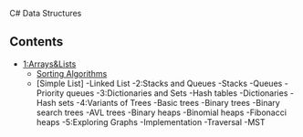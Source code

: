 C# Data Structures 
## Contents
- [1:Arrays&Lists](Arrays%20And%20Lists)
  - [Sorting Algorithms](Arrays%20And%20Lists/Soritng_Algorithms)
  - [Simple List]
  -Linked List
-2:Stacks and Queues
  -Stacks
  -Queues
  -Priority queues
-3:Dictionaries and Sets
  -Hash tables
  -Dictionaries
  -Hash sets
-4:Variants of Trees
  -Basic trees
  -Binary trees
  -Binary search trees
  -AVL trees
  -Binary heaps
  -Binomial heaps
  -Fibonacci heaps
-5:Exploring Graphs
  -Implementation
  -Traversal
  -MST
